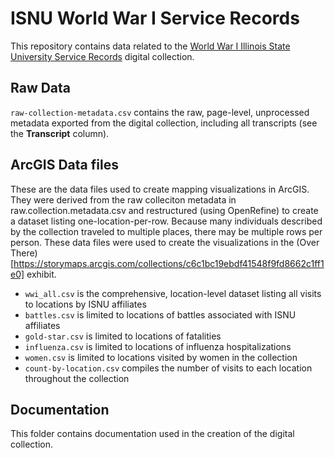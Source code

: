# ISNU World War I Service Records
This repository contains data related to the [World War I Illinois State University Service Records](https://cdm15990.contentdm.oclc.org/digital/collection/WWI_records/search) digital collection. 

## Raw Data
`raw-collection-metadata.csv` contains the raw, page-level, unprocessed metadata exported from the digital collection, including all transcripts (see the **Transcript** column).

## ArcGIS Data files
These are the data files used to create mapping visualizations in ArcGIS. They were derived from the raw colleciton metadata in raw.collection.metadata.csv and restructured (using OpenRefine) to create a dataset listing one-location-per-row. Because many individuals described by the collection traveled to multiple places, there may be multiple rows per person. These data files were used to create the visualizations in the (Over There)[https://storymaps.arcgis.com/collections/c6c1bc19ebdf41548f9fd8662c1ff1e0] exhibit.

* `wwi_all.csv` is the comprehensive, location-level dataset listing all visits to locations by ISNU affiliates
* `battles.csv` is limited to locations of battles associated with ISNU affiliates
* `gold-star.csv` is limited to locations of fatalities
* `influenza.csv` is limited to locations of influenza hospitalizations
* `women.csv` is limited to locations visited by women in the collection
* `count-by-location.csv` compiles the number of visits to each location throughout the collection

## Documentation
This folder contains documentation used in the creation of the digital collection.
